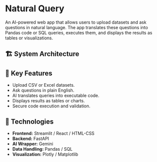 # Natural Query

An AI-powered web app that allows users to upload datasets and ask questions in natural language. The app translates these questions into Pandas code or SQL queries, executes them, and displays the results as tables or visualizations.

## 🏗 System Architecture


## 🔎 Key Features

- Upload CSV or Excel datasets.
- Ask questions in plain English.
- AI translates queries into executable code.
- Displays results as tables or charts.
- Secure code execution and validation.

## 🧠 Technologies

- **Frontend:** Streamlit / React / HTML-CSS
- **Backend:** FastAPI
- **AI Wrapper:** Gemini
- **Data Handling:** Pandas / SQL
- **Visualization:** Plotly / Matplotlib
